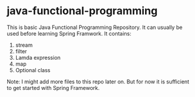 # java-functional-programming
This is basic Java Functional Programming Repository.
It can usually be used before learning Spring Framwork.
It contains:
1. stream
2. filter
3. Lamda expression
4. map
5. Optional class

Note: I might add more files to this repo later on. But for now it is sufficient to get started with Spring Framework.
